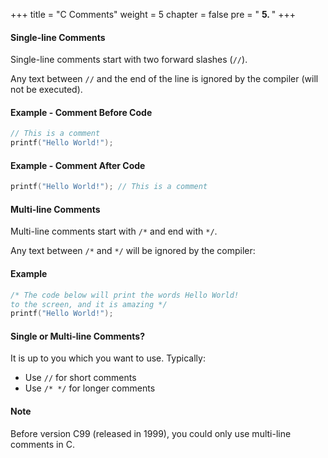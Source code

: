 +++
title = "C Comments"
weight = 5
chapter = false
pre = " <b> 5. </b> "
+++


#### Single-line Comments

Single-line comments start with two forward slashes (`//`).

Any text between `//` and the end of the line is ignored by the compiler (will not be executed).

#### Example - Comment Before Code

```c
// This is a comment
printf("Hello World!");
```

#### Example - Comment After Code

```c
printf("Hello World!"); // This is a comment
```

#### Multi-line Comments

Multi-line comments start with `/*` and end with `*/`.

Any text between `/*` and `*/` will be ignored by the compiler:

#### Example

```c
/* The code below will print the words Hello World!
to the screen, and it is amazing */
printf("Hello World!");
```

#### Single or Multi-line Comments?

It is up to you which you want to use. Typically:
- Use `//` for short comments  
- Use `/* */` for longer comments

#### Note

Before version C99 (released in 1999), you could only use multi-line comments in C.
